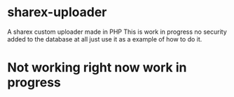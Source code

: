 # sharex-uploader
A sharex custom uploader made in PHP 
This is work in progress no security added to the database at all just use it as a example of how to do it.

# Not working right now work in progress
